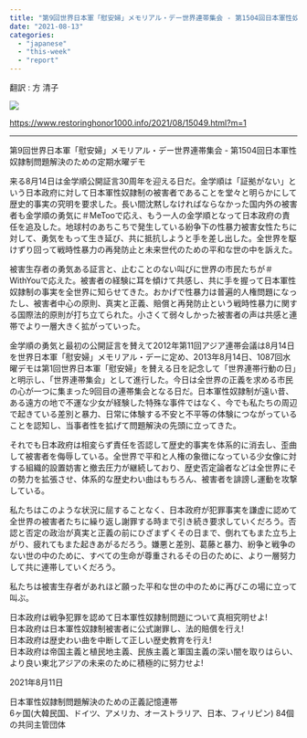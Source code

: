 ```yaml
---
title: "第9回世界日本軍「慰安婦」メモリアル・デー世界連帯集会 - 第1504回日本軍性奴隷制問題解決のための定期水曜デモ"
date: "2021-08-13"
categories: 
  - "japanese"
  - "this-week"
  - "report"
---
```


翻訳 : 方 清子

![](https://womenandwar.net/kr/wp-content/uploads/2021/08/logo_resized.png)

  
https://www.restoringhonor1000.info/2021/08/15049.html?m=1

* * *

第9回世界日本軍「慰安婦」メモリアル・デー世界連帯集会 - 第1504回日本軍性奴隷制問題解決のための定期水曜デモ

来る8月14日は金学順公開証言30周年を迎える日だ。金学順は「証拠がない」という日本政府に対して日本軍性奴隷制の被害者であることを堂々と明らかにして歴史的事実の究明を要求した。長い間沈黙しなければならなかった国内外の被害者も金学順の勇気に＃MeTooで応え、もう一人の金学順となって日本政府の責任を追及した。地球村のあちこちで発生している紛争下の性暴力被害女性たちに対して、勇気をもって生き延び、共に抵抗しようと手を差し出した。全世界を駆けずり回って戦時性暴力の再発防止と未来世代のための平和な世の中を訴えた。

被害生存者の勇気ある証言と、止むことのない叫びに世界の市民たちが＃WithYouで応えた。被害者の経験に耳を傾けて共感し、共に手を握って日本軍性奴隷制の事実を全世界に知らせてきた。おかげで性暴力は普遍的人権問題になったし、被害者中心の原則、真実と正義、賠償と再発防止という戦時性暴力に関する国際法的原則が打ち立てられた。小さくて弱々しかった被害者の声は共感と連帯でより一層大きく拡がっていった。

金学順の勇気と最初の公開証言を賛えて2012年第11回アジア連帯会議は8月14日を世界日本軍「慰安婦」メモリアル・デーに定め、2013年8月14日、1087回水曜デモは第1回世界日本軍「慰安婦」を賛える日を記念して「世界連帯行動の日」と明示し、「世界連帯集会」として進行した。今日は全世界の正義を求める市民の心が一つに集まった9回目の連帯集会となる日だ。日本軍性奴隷制が遠い昔、ある遠方の地で不運な少女が経験した特殊な事件ではなく、今でも私たちの周辺で起きている差別と暴力、日常に体験する不安と不平等の体験につながっていることを認知し、当事者性を拡げて問題解決の先頭に立ってきた。

それでも日本政府は相変らず責任を否認して歴史的事実を体系的に消去し、歪曲して被害者を侮辱している。全世界で平和と人権の象徴になっている少女像に対する組織的設置妨害と撤去圧力が継続しており、歴史否定論者などは全世界にその勢力を拡張させ、体系的な歴史わい曲はもちろん、被害者を誹謗し運動を攻撃している。

私たちはこのような状況に屈することなく、日本政府が犯罪事実を謙虚に認めて全世界の被害者たちに繰り返し謝罪する時まで引き続き要求していくだろう。否認と否定の政治が真実と正義の前にひざまずくその日まで、倒れてもまた立ち上がり、疲れてもまた起きあがるだろう。嫌悪と差別、葛藤と暴力、紛争と戦争のない世の中のために、すべての生命が尊重されるその日のために、より一層努力して共に連帯していくだろう。

私たちは被害生存者があれほど願った平和な世の中のために再びこの場に立って叫ぶ。

日本政府は戦争犯罪を認めて日本軍性奴隷制問題について真相究明せよ!  
日本政府は日本軍性奴隷制被害者に公式謝罪し、法的賠償を行え!  
日本政府は歴史わい曲を中断して正しい歴史教育を行え!  
日本政府は帝国主義と植民地主義、民族主義と軍国主義の深い闇を取りはらい、より良い東北アジアの未来のために積極的に努力せよ!

2021年8月11日

日本軍性奴隷制問題解決のための正義記憶連帯  
6ヶ国(大韓民国、ドイツ、アメリカ、オーストラリア、日本、フィリピン) 84個の共同主管団体
